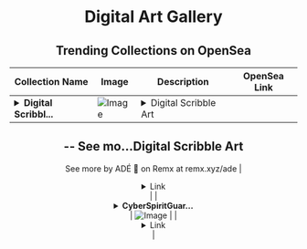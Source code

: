 <div align="center">

# Digital Art Gallery

## Trending Collections on OpenSea

| Collection Name                       | Image                                                                                     | Description                       | OpenSea Link                                                                                          |
|---------------------------------------|-------------------------------------------------------------------------------------------|-----------------------------------|--------------------------------------------------------------------------------------------------------|
| **<details><summary>Digital Scribbl...</summary>Digital Scribble</details>** | ![Image](https://i.seadn.io/s/raw/files/7bf530e0dcbb0379847db55d662fa742.jpg?w=500&auto=format?w=200&auto=format) | <details><summary>Digital Scribble Art
--
See mo...</summary>Digital Scribble Art
--
See more by ADÉ 🎨 on Remx at remx.xyz/ade</details> | <details><summary>Link</summary>[Digital Scribble](https://opensea.io/collection/digital-scribble-1)</details> |
| **<details><summary>CyberSpiritGuar...</summary>CyberSpiritGuardians</details>** | ![Image](https://i.seadn.io/s/raw/files/d3dda57965fec6a13d30b5fc6d98669e.jpg?w=500&auto=format?w=200&auto=format) |  | <details><summary>Link</summary>[CyberSpiritGuardians](https://opensea.io/collection/cyberspiritguardians-1)</details> |

</div>